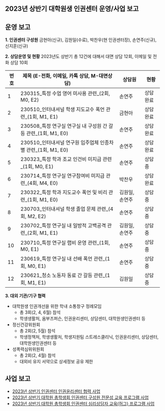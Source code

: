 ﻿## 2023년 상반기 대학원생 인권센터 운영/사업 보고

## 운영 보고

**1. 인권센터 구성원** 
금현아(신규), 김원일(수료), 박찬우(현 인권센터장), 손연주(신규), 신지훈(신규)

**2. 상담운영 및 현황**
2023년도 상반기 총 12건에 대해서 대면 상담 12회, 이메일 및 전화 상담 10회

|	번호	|	제목 (E-전화, 이메일, 카톡 상담, M-대면상담)	|	상담원	|	현황	|
|---|---|---|---|
|   1  |  230315_특정 수업 영어 미사용 관련_(2회, M0, E2)  |	손연주	|   상담완료  |
|   2  |  230510_인터내셔널 학생 지도교수 폭언 관련_(1회, M1, E1)  |	금현아	|   상담완료  |
|   3  |  230508_특정 연구실 연구실 내 구성원 간 갈등 관련_(1회, M1, E0)  |	손연주	|   상담완료  |
|   4  |  230510_인터내셔널 연구원 입주업체 인종차별 관련_(1회, M1, E0)  |	손연주	|   상담완료  |
|   5  |  230323_특정 학과 조교 인건비 미지급 관련_(1회, M0, E1)  |	손연주	|   상담중  |
|   6  |  230714_특정 연구실 연구참여비 미지급 관련_(4회, M4, E0)  |	박찬우	|   상담완료  |
|   7  |  230322_특정 학과 지도교수 폭언 및 비리 관련_(1회, M1, E0)  |	김원일, 손연주	|   상담중  |
|   8  |  230703_인터내셔널 학생 졸업 문제 관련_(4회, M2, E2)  |	손연주	|   상담중  |
|   9  |  230702_특정 연구실 내 일방적 고백공격 관련_(2회, M1, E1)  |	김원일, 손연주	|   상담중  |
|   10  |  230710_특정 연구실 랩비 운영 관련_(1회, M0, E1)  |	손연주	|   상담중  |
|   11  |  230619_특정 연구실 내 선배 폭언 관련_(1회, M0, E1)  |	손연주	|   상담중  |
|   12  |  230621_청소 노동자 동료 간 갈등 관련_(1회, M1, E1)  |	김원일	|   상담중  |

**3. 대외 기관/기구 협력**
-	대학원생 인권개선을 위한 학내 소통창구 정례모임
	- 총 3회(2, 4, 6월) 참석 
	- 학생생활처, 옴부즈퍼슨, 인권윤리센터, 상담센터, 대학원생인권센터 등
- 정신건강위원회
	- 총 2회(2, 5월) 참석  
	- 학생정책처, 학생생활처, 학생지원팀 스트레스클리닉, 인권윤리센터, 상담센터, 대학원생인권센터 등
- 성폭력심위위원회
	- 총 2회(2, 4월) 참석
	- 대외비 유지 서약으로 상세정보 공유 제한

## 사업 보고
- [2023년 상반기 인권센터 인권윤리센터 협력 사업](대학원생인권센터-2023년-상반기-인권윤리센터협력사업-사업보고서.md)
- [2023년 상반기 대학원 총학생회 인권센터 구성원 전문성 교육 프로그램 사업](대학원생인권센터-2023년-상반기-구성원전문성교육프로그램사업-사업보고서.md) 
- [2023년 상반기 대학원 총학생회 인권센터 심리상담자 교육(허그) 프로그램 사업](대학원생인권센터-2023년-상반기-심리상담자교육(허그)프로그램사업-사업보고서.md) 
